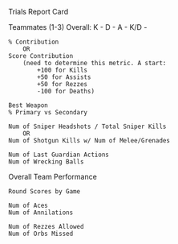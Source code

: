 Trials Report Card

Teammates (1-3)
	Overall:
		K -
		D -
		A - 
		K/D -
	
	% Contribution
		OR
	Score Contribution 
		(need to determine this metric. A start:
			+100 for Kills
			+50 for Assists
			+50 for Rezzes
			-100 for Deaths)
	
	Best Weapon
	% Primary vs Secondary
	
	Num of Sniper Headshots / Total Sniper Kills
		OR
	Num of Shotgun Kills w/ Num of Melee/Grenades

	Num of Last Guardian Actions
	Num of Wrecking Balls

Overall Team Performance

	Round Scores by Game

	Num of Aces
	Num of Annilations

	Num of Rezzes Allowed
	Num of Orbs Missed